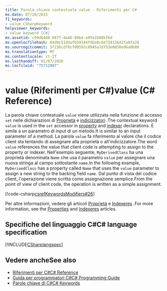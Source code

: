 ```yaml
---
title: Parola chiave contestuale value - Riferimenti per C#
ms.date: 07/20/2015
f1_keywords:
- value_CSharpKeyword
helpviewer_keywords:
- value keyword [C#]
ms.assetid: c99d6468-687f-4a46-89b4-a95e1b00bf6d
ms.openlocfilehash: 84d0c51ddafb59144f4ba8c6e73412642fa8fa28
ms.sourcegitcommit: 5f236cd78cf09593c8945a7d753e0850e96a0b80
ms.translationtype: MT
ms.contentlocale: it-IT
ms.lasthandoff: 01/07/2020
ms.locfileid: "75712897"
---
```

# <a name="value-c-reference"></a><span data-ttu-id="02c53-102">value (Riferimenti per C#)</span><span class="sxs-lookup"><span data-stu-id="02c53-102">value (C# Reference)</span></span>

<span data-ttu-id="02c53-103">La parola chiave contestuale `value` viene utilizzata nella funzione di accesso `set` nelle dichiarazioni di [Proprietà](../../programming-guide/classes-and-structs/properties.md) e [indicizzatori](../../programming-guide/indexers/index.md) .</span><span class="sxs-lookup"><span data-stu-id="02c53-103">The contextual keyword `value` is used in the `set` accessor in [property](../../programming-guide/classes-and-structs/properties.md) and [indexer](../../programming-guide/indexers/index.md) declarations.</span></span> <span data-ttu-id="02c53-104">È simile a un parametro di input di un metodo.</span><span class="sxs-lookup"><span data-stu-id="02c53-104">It is similar to an input parameter of a method.</span></span> <span data-ttu-id="02c53-105">La parola `value` fa riferimento al valore che il codice client sta tentando di assegnare alla proprietà o all'indicizzatore.</span><span class="sxs-lookup"><span data-stu-id="02c53-105">The word `value` references the value that client code is attempting to assign to the property or indexer.</span></span> <span data-ttu-id="02c53-106">Nell'esempio seguente, `MyDerivedClass` ha una proprietà denominata `Name` che usa il parametro `value` per assegnare una nuova stringa al campo sottostante `name`.</span><span class="sxs-lookup"><span data-stu-id="02c53-106">In the following example, `MyDerivedClass` has a property called `Name` that uses the `value` parameter to assign a new string to the backing field `name`.</span></span> <span data-ttu-id="02c53-107">Dal punto di vista del codice client, l'operazione viene scritta come assegnazione semplice.</span><span class="sxs-lookup"><span data-stu-id="02c53-107">From the point of view of client code, the operation is written as a simple assignment.</span></span>

[!code-csharp[csrefKeywordsModifiers#26](~/samples/snippets/csharp/VS_Snippets_VBCSharp/csrefKeywordsModifiers/CS/csrefKeywordsModifiers.cs#26)]

<span data-ttu-id="02c53-108">Per altre informazioni, vedere gli articoli [Proprietà](../../programming-guide/classes-and-structs/properties.md) e [Indexeres](../../programming-guide/indexers/index.md) .</span><span class="sxs-lookup"><span data-stu-id="02c53-108">For more information, see the [Properties](../../programming-guide/classes-and-structs/properties.md) and [Indexeres](../../programming-guide/indexers/index.md) articles.</span></span>

## <a name="c-language-specification"></a><span data-ttu-id="02c53-109">Specifiche del linguaggio C#</span><span class="sxs-lookup"><span data-stu-id="02c53-109">C# language specification</span></span>

[!INCLUDE[CSharplangspec](~/includes/csharplangspec-md.md)]

## <a name="see-also"></a><span data-ttu-id="02c53-110">Vedere anche</span><span class="sxs-lookup"><span data-stu-id="02c53-110">See also</span></span>

- [<span data-ttu-id="02c53-111">Riferimenti per C#</span><span class="sxs-lookup"><span data-stu-id="02c53-111">C# Reference</span></span>](../index.md)
- [<span data-ttu-id="02c53-112">Guida per programmatori C#</span><span class="sxs-lookup"><span data-stu-id="02c53-112">C# Programming Guide</span></span>](../../programming-guide/index.md)
- [<span data-ttu-id="02c53-113">Parole chiave di C#</span><span class="sxs-lookup"><span data-stu-id="02c53-113">C# Keywords</span></span>](index.md)
